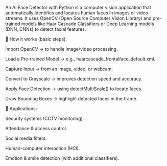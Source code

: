 An AI Face Detector with Python is a computer vision application that automatically identifies and locates human faces in images or video streams. It uses OpenCV (Open Source Computer Vision Library) and pre-trained models like Haar Cascade Classifiers or Deep Learning models (DNN, CNNs) to detect facial features.

🔹 How it works (basic steps):

Import OpenCV → to handle image/video processing.

Load a Pre-trained Model → e.g., haarcascade_frontalface_default.xml.

Capture Input → from an image, video, or webcam.

Convert to Grayscale → improves detection speed and accuracy.

Apply Face Detection → using detectMultiScale() to locate faces.

Draw Bounding Boxes → highlight detected faces in the frame.

🔹 Applications:

Security systems (CCTV monitoring).

Attendance & access control.

Social media filters.

Human-computer interaction (HCI).

Emotion & smile detection (with additional classifiers).
